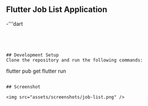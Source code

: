 ## Flutter Job List Application

 -'''dart



```




## Development Setup
Clone the repository and run the following commands:
```
flutter pub get
flutter run
```

## Screenshot

<img src="assets/screenshots/job-list.png" />


